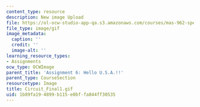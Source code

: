 ```yaml
---
content_type: resource
description: New image Upload
file: https://ol-ocw-studio-app-qa.s3.amazonaws.com/courses/mas-962-special-topics-new-textiles-spring-2010/1b89fa194899b115e0bffa844ff30535_Circuit_Final1.gif
file_type: image/gif
image_metadata:
  caption: ''
  credit: ''
  image-alt: ''
learning_resource_types:
- Assignments
ocw_type: OCWImage
parent_title: 'Assignment 6: Hello U.S.A.!!'
parent_type: CourseSection
resourcetype: Image
title: Circuit_Final1.gif
uid: 1b89fa19-4899-b115-e0bf-fa844ff30535
---
```

